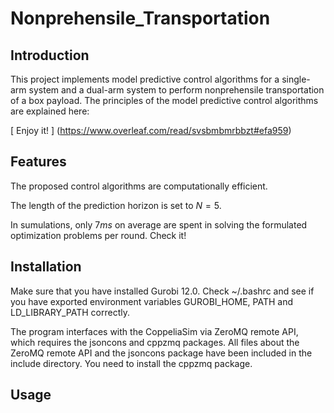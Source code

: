 # Nonprehensile_Transportation

## Introduction

This project implements model predictive control algorithms for a single-arm system and a dual-arm system to perform nonprehensile transportation of a box payload. The principles of the model predictive control algorithms are explained here:

[ Enjoy it! ] (https://www.overleaf.com/read/svsbmbmrbbzt#efa959)

## Features

The proposed control algorithms are computationally efficient.

The length of the prediction horizon is set to $N=5$.

In sumulations, only $7 ms$ on average are spent in solving the formulated optimization problems per round. Check it!

## Installation

Make sure that you have installed Gurobi 12.0. Check ~/.bashrc and see if you have exported environment variables GUROBI_HOME, PATH and LD_LIBRARY_PATH correctly.

The program interfaces with the CoppeliaSim via ZeroMQ remote API, which requires the jsoncons and cppzmq packages. All files about the ZeroMQ remote API and the jsoncons package have been included in the include directory. You need to install the cppzmq package.

## Usage
